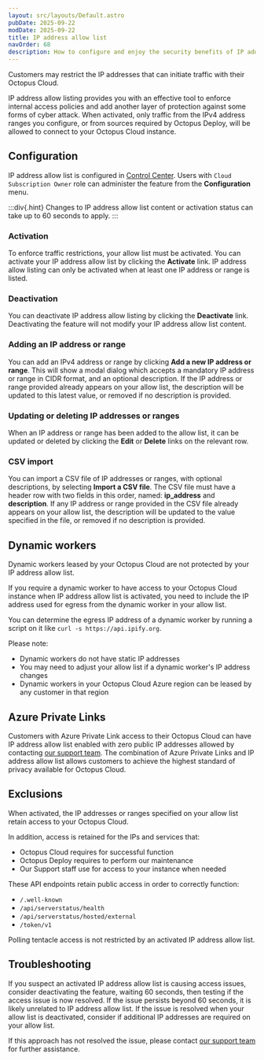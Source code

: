 ```yaml
---
layout: src/layouts/Default.astro
pubDate: 2025-09-22
modDate: 2025-09-22
title: IP address allow list
navOrder: 68
description: How to configure and enjoy the security benefits of IP address allow lists in Octopus Cloud
---
```


Customers may restrict the IP addresses that can initiate traffic with their Octopus Cloud.

IP address allow listing provides you with an effective tool to enforce internal access policies and add another layer of protection against some forms of cyber attack.
When activated, only traffic from the IPv4 address ranges you configure, or from sources required by Octopus Deploy, will be allowed to connect to your Octopus Cloud instance.

## Configuration

IP address allow list is configured in [Control Center](https://billing.octopus.com/). Users with `Cloud Subscription Owner` role can administer the feature from the **Configuration** menu.

:::div{.hint}
Changes to IP address allow list content or activation status can take up to 60 seconds to apply.
:::

### Activation

To enforce traffic restrictions, your allow list must be activated. You can activate your IP address allow list by clicking the **Activate** link. IP address allow listing can only be activated when at least one IP address or range is listed.

### Deactivation

You can deactivate IP address allow listing by clicking the **Deactivate** link. Deactivating the feature will not modify your IP address allow list content.

### Adding an IP address or range

You can add an IPv4 address or range by clicking **Add a new IP address or range**. This will show a modal dialog which accepts a mandatory IP address or range in CIDR format, and an optional description. If the IP address or range provided already appears on your allow list, the description will be updated to this latest value, or removed if no description is provided.

### Updating or deleting IP addresses or ranges

When an IP address or range has been added to the allow list, it can be updated or deleted by clicking the **Edit** or **Delete** links on the relevant row.

### CSV import

You can import a CSV file of IP addresses or ranges, with optional descriptions, by selecting **Import a CSV file**. The CSV file must have a header row with two fields in this order, named: **ip_address** and **description**. If any IP address or range provided in the CSV file already appears on your allow list, the description will be updated to the value specified in the file, or removed if no description is provided.

## Dynamic workers

Dynamic workers leased by your Octopus Cloud are not protected by your IP address allow list.

If you require a dynamic worker to have access to your Octopus Cloud instance when IP address allow list is activated, you need to include the IP address used for egress from the dynamic worker in your allow list.

You can determine the egress IP address of a dynamic worker by running a script on it like `curl -s https://api.ipify.org`.

Please note:

- Dynamic workers do not have static IP addresses
- You may need to adjust your allow list if a dynamic worker's IP address changes
- Dynamic workers in your Octopus Cloud Azure region can be leased by any customer in that region

## Azure Private Links

Customers with Azure Private Link access to their Octopus Cloud can have IP address allow list enabled with zero public IP addresses allowed by contacting [our support team](mailto:support@octopus.com). The combination of Azure Private Links and IP address allow list allows customers to achieve the highest standard of privacy available for Octopus Cloud.

## Exclusions

When activated, the IP addresses or ranges specified on your allow list retain access to your Octopus Cloud.

In addition, access is retained for the IPs and services that:

- Octopus Cloud requires for successful function
- Octopus Deploy requires to perform our maintenance
- Our Support staff use for access to your instance when needed

These API endpoints retain public access in order to correctly function:

- `/.well-known`
- `/api/serverstatus/health`
- `/api/serverstatus/hosted/external`
- `/token/v1`

Polling tentacle access is not restricted by an activated IP address allow list.

## Troubleshooting

If you suspect an activated IP address allow list is causing access issues, consider deactivating the feature, waiting 60 seconds, then testing if the access issue is now resolved. If the issue persists beyond 60 seconds, it is likely unrelated to IP address allow list. If the issue is resolved when your allow list is deactivated, consider if additional IP addresses are required on your allow list.

If this approach has not resolved the issue, please contact [our support team](mailto:support@octopus.com) for further assistance.

